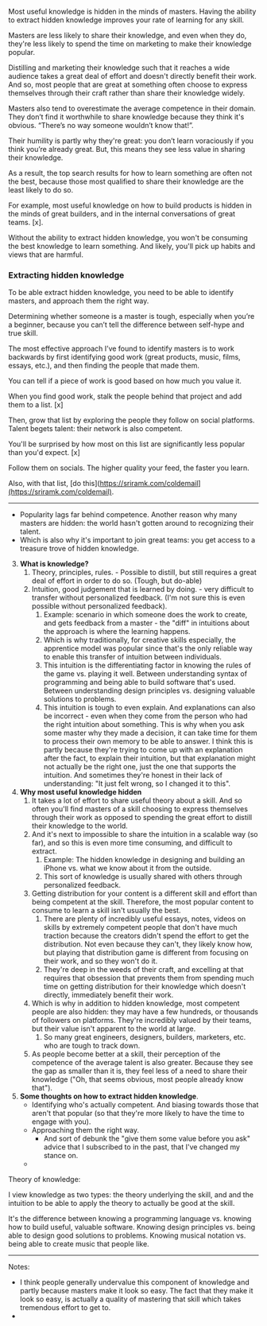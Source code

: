 Most useful knowledge is hidden in the minds of masters. Having the ability to extract hidden knowledge improves your rate of learning for any skill.

Masters are less likely to share their knowledge, and even when they do, they're less likely to spend the time on marketing to make their knowledge popular.

Distilling and marketing their knowledge such that it reaches a wide audience takes a great deal of effort and doesn't directly benefit their work. And so, most people that are great at something often choose to express themselves through their craft rather than share their knowledge widely.

Masters also tend to overestimate the average competence in their domain. They don’t find it worthwhile to share knowledge because they think it's obvious. “There’s no way someone wouldn’t know that!”.

Their humility is partly why they're great: you don’t learn voraciously if you think you’re already great. But, this means they see less value in sharing their knowledge.

As a result, the top search results for how to learn something are often not the best, because those most qualified to share their knowledge are the least likely to do so.

For example, most useful knowledge on how to build products is hidden in the minds of great builders, and in the internal conversations of great teams. [x].

Without the ability to extract hidden knowledge, you won't be consuming the best knowledge to learn something. And likely, you'll pick up habits and views that are harmful.
### Extracting hidden knowledge

To be able extract hidden knowledge, you need to be able to identify masters, and approach them the right way.

Determining whether someone is a master is tough, especially when you’re a beginner, because you can’t tell the difference between self-hype and true skill.

The most effective approach I’ve found to identify masters is to work backwards by first identifying good work (great products, music, films, essays, etc.), and then finding the people that made them.

You can tell if a piece of work is good based on how much you value it.

When you find good work, stalk the people behind that project and add them to a list. [x]

Then, grow that list by exploring the people they follow on social platforms. Talent begets talent: their network is also competent.

You'll be surprised by how most on this list are significantly less popular than you'd expect. [x]

Follow them on socials. The higher quality your feed, the faster you learn.

Also, with that list, [do this](https://sriramk.com/coldemail](https://sriramk.com/coldemail).

----
- Popularity lags far behind competence. Another reason why many masters are hidden: the world hasn't gotten around to recognizing their talent.
- Which is also why it's important to join great teams: you get access to a treasure trove of hidden knowledge.


3. **What is knowledge?**
	1. Theory, principles, rules. - Possible to distill, but still requires a great deal of effort in order to do so. (Tough, but do-able)
	2. Intuition, good judgement that is learned by doing. - very difficult to transfer without personalized feedback. (I'm not sure this is even possible without personalized feedback).
		1. Example: scenario in which someone does the work to create, and gets feedback from a master - the "diff" in intuitions about the approach is where the learning happens.
		2. Which is why traditionally, for creative skills especially, the apprentice model was popular since that's the only reliable way to enable this transfer of intuition between individuals.
		3. This intuition is the differentiating factor in knowing the rules of the game vs. playing it well. Between understanding syntax of programming and being able to build software that's used. Between understanding design principles vs. designing valuable solutions to problems.
		4. This intuition is tough to even explain. And explanations can also be incorrect - even when they come from the person who had the right intuition about something. This is why when you ask some master why they made a decision, it can take time for them to process their own memory to be able to answer. I think this is partly because they're trying to come up with an explanation after the fact, to explain their intuition, but that explanation might not actually be the right one, just the one that supports the intuition. And sometimes they're honest in their lack of understanding: "It just felt wrong, so I changed it to this".
4. **Why most useful knowledge hidden**
	1. It takes a lot of effort to share useful theory about a skill. And so often you'll find masters of a skill choosing to express themselves through their work as opposed to spending the great effort to distill their knowledge to the world.
	2. And it's next to impossible to share the intuition in a scalable way (so far), and so this is even more time consuming, and difficult to extract.
		1. Example: The hidden knowledge in designing and building an iPhone vs. what we know about it from the outside.
		2. This sort of knowledge is usually shared with others through personalized feedback.
	3. Getting distribution for your content is a different skill and effort than being competent at the skill. Therefore, the most popular content to consume to learn a skill isn't usually the best.
		1. There are plenty of incredibly useful essays, notes, videos on skills by extremely competent people that don't have much traction because the creators didn't spend the effort to get the distribution. Not even because they can't, they likely know how, but playing that distribution game is different from focusing on their work, and so they won't do it.
		2. They're deep in the weeds of their craft, and excelling at that requires that obsession that prevents them from spending much time on getting distribution for their knowledge which doesn't directly, immediately benefit their work.
	4. Which is why in addition to hidden knowledge, most competent people are also hidden: they may have a few hundreds, or thousands of followers on platforms. They're incredibly valued by their teams, but their value isn't apparent to the world at large.
		1. So many great engineers, designers, builders, marketers, etc. who are tough to track down.
	5. As people become better at a skill, their perception of the competence of the average talent is also greater. Because they see the gap as smaller than it is, they feel less of a need to share their knowledge ("Oh, that seems obvious, most people already know that").
5. **Some thoughts on how to extract hidden knowledge**.
	- Identifying who's actually competent. And biasing towards those that aren't that popular (so that they're more likely to have the time to engage with you).
	- Approaching them the right way.
		- And sort of debunk the "give them some value before you ask" advice that I subscribed to in the past, that I've changed my stance on.
	- 
Theory of knowledge:

I view knowledge as two types: the theory underlying the skill, and and the intuition to be able to apply the theory to actually be good at the skill.

It's the difference between knowing a programming language vs. knowing how to build useful, valuable software. 
Knowing design principles vs. being able to design good solutions to problems.
Knowing musical notation vs. being able to create music that people like.




-----

Notes:
- I think people generally undervalue this component of knowledge and partly because masters make it look so easy. The fact that they make it look so easy, is actually a quality of mastering that skill which takes tremendous effort to get to.
- 